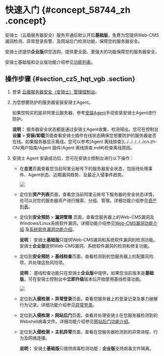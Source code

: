# 快速入门 {#concept_58744_zh .concept}

安骑士（云盾服务器安全）服务开通后默认开启**基础版**，免费为您提供Web-CMS漏洞检测、异常登录告警、及网站后门检测功能，保障您的服务器安全。

安骑士还提供**企业版**供您选购，提供更全面、更强大的功能保障您的服务器安全。

安骑士基础版和企业版功能介绍参见[功能列表](../../../../../cn.zh-CN/产品简介/功能列表.md#)。

## 操作步骤 {#section_cz5_hqt_vgb .section}

1.  登录 [云盾服务器安全（安骑士）管理控制台](https://yundun.console.aliyun.com/?p=aqs)。
2.  为您想要防护的服务器安装安骑士Agent。

    如果您购买的是非阿里云服务器，参考[安装Agent]()手动安装安骑士Agent进行防护。

    **说明：** 服务器安全状态都是通过安骑士Agent收集、检测得出。您可在控制台**设置** \> **安装/卸载**页面查看安骑士插件在线状态确保您想要防护的服务器是否在线。如果服务器显示离线，您可以参考[Agent 离线排查](../../../../../cn.zh-CN/用户指南/Agent 插件/Agent 离线排查.md#)检查离线原因。

3.  安骑士 Agent 安装成功后，您可在安骑士控制台进行以下操作：
    -   在**总览**页面查看您当前阿里云帐号下的服务器安全状态，包括待处理事件、Agent状态、近期漏洞趋势、及最近入侵事件趋势。

        ![](http://static-aliyun-doc.oss-cn-hangzhou.aliyuncs.com/assets/img/81983/155203165139013_zh-CN.png)

    -   定位到**资产列表**页面，查看您当前阿里云帐号下服务器的安全状态详情，也可以对您的服务器资产进行搜索、分组、管理。详细功能介绍参见[资产列表](../../../../../cn.zh-CN/用户指南/资产列表.md#)。
    -   定位到**安全预防** \> **漏洞管理** 页面，查看您服务器上的Web-CMS漏洞及Windows/Linux系统软件漏洞。详细功能介绍参见[Web-CMS漏洞功能介绍]() 及[系统软件漏洞功能介绍]()。

        **说明：** 安骑士**基础版**只提供Web-CMS漏洞和系统软件漏洞的检测功能。安骑士**企业版**提供Web-CMS漏洞、系统软件漏洞的检测和修复功能。

    -   定位到**安全预防** \> **基线检查**页面，查看检测到的您服务器上的配置风险项，并处理这些风险项。

        **说明：** 基线检查功能只在安骑士**企业版**中提供，如果您当前版本是**基础版**，可在安骑士控制台中**立即升级**版本后开始使用基线检查功能。

        ![](http://static-aliyun-doc.oss-cn-hangzhou.aliyuncs.com/assets/img/81983/155203165139014_zh-CN.png)

    -   定位到**入侵检测** \> **异常登录**页面，查看您服务器上的登录记录及暴力破解行为记录。详细功能介绍参见[异常登录](../../../../../cn.zh-CN/用户指南/入侵检测/异常登录.md#)。
    -   定位到**入侵检测** \> **网站后门**页面，查看并处理安骑士在您服务器检测到的Webshell病毒文件。详细功能介绍参见[网站后门功能介绍]()。
    -   定位到**入侵检测** \> **主机异常**页面，查看在您服务器检测到的异常进程、行为及网络连接。

        **说明：** 安骑士**基础版**只提供病毒检测功能；**企业版**支持病毒文件隔离。


